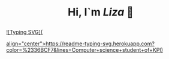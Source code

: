 # <p align="center"> Hi, I`m ***Liza*** 👋</p>
[![Typing SVG](<p> align="center">https://readme-typing-svg.herokuapp.com?color=%2336BCF7&lines=Computer+science+student+of+KPI)</p>](https://git.io/typing-svg)
